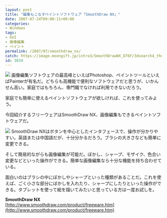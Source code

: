 ```yaml
---
layout: post
title: "編集もこなすペイントソフトウェア「SmoothDraw NX」"
date: 2007-07-24T09:00:11+09:00
categories:
- Windows
tags: 
- GUI
- 画像編集
- ペイント
permalink: /2007/07/smoothdraw_nx/
catch: https://image.moongift.jp/intro3/SmoothDrawNX_D76F/3dsearch4_thumb.png
id: 3834
---
```

[![](https://image.moongift.jp/intro3/SmoothDrawNX_D76F/3dsearch5_thumb.png)](https://image.moongift.jp/intro3/SmoothDrawNX_D76F/3dsearch52.png) 画像編集ソフトウェアの最高峰といえばPhotoshop、ペイントツールといえばPainterが有名だ。どちらも高機能で便利なソフトウェアだと思うが、いかんせん高い。家庭ではもちろん、専門職でなければ利用できないだろう。   
  
家庭でも簡単に使えるペイントソフトウェアが欲しければ、これを使ってみよう。   
  
今回紹介するフリーウェアはSmoothDraw NX、画像編集もできるペイントソフトウェアだ。   
  
<!--more-->  
  
[![](https://image.moongift.jp/intro3/SmoothDrawNX_D76F/3dsearch4_thumb.png)](https://image.moongift.jp/intro3/SmoothDrawNX_D76F/3dsearch42.png) SmoothDraw NXはボタンを中心としたインタフェースで、操作が分かりやすい。英語または中国語だが、十分分かるだろう。ブラシの大きさなども簡単に変更できる。   
  
そして簡易的ながらも画像編集が可能だ。ぼかし、シャープ、モザイク、色合い変更などといった操作ができる。簡単な画像編集なら十分な機能を持ち合わせている。   
  
面白いのはブラシの中にぼかしやシャープといった種類があることだ。これを使えば、ごく小さな部分にぼかしを入れたり、シャープにしたりといった操作ができる。タブレットを使って絵を描いてみたいと思っている方は一度お試しを。   
  
**SmoothDraw NX**  
[http://www.smoothdraw.com/product/freeware.htm](http://www.smoothdraw.com/product/freeware.htm)